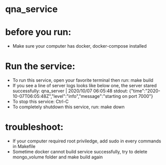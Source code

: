 # qna_service

# before you run: 
- Make sure your computer has docker, docker-compose installed

# Run the service: 
- To run this service, open your favorite terminal then run: make build
- If you see a line of server logs looks like below one, the server stared successfully: 
qna_server | 2020/10/07 06:05:48 stdout: {"time":"2020-10-07T06:05:48Z","level":"info","message":"starting on port 7000"}
- To stop this service: Ctrl-C
- To completely shutdown this service, run: make down

# troubleshoot:
- If your computer required root priviledge, add sudo in every commands in Makefile
- Sometime docker cannot build service successfully, try to delete mongo_volume folder and make build again

